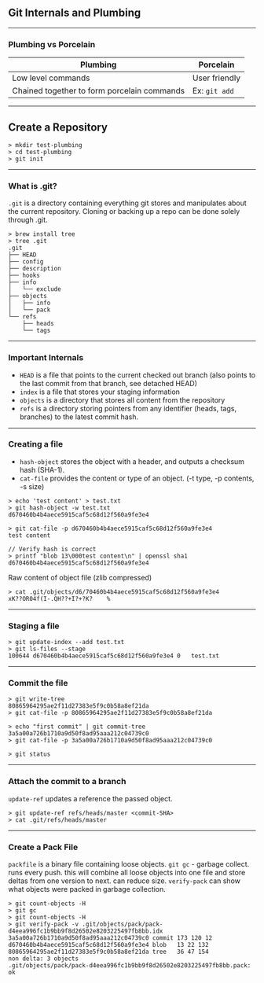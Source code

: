 ## Git Internals and Plumbing

---

### Plumbing vs Porcelain

| Plumbing | Porcelain |
|----------|-----------|
| Low level commands | User friendly |
| Chained together to form porcelain commands | Ex: `git add` |

---

## Create a Repository

```
> mkdir test-plumbing
> cd test-plumbing
> git init
```

---

### What is .git?

`.git` is a directory containing everything git stores and manipulates about the current repository. Cloning or backing up a repo can be done solely through .git.

```
> brew install tree
> tree .git
.git
├── HEAD
├── config
├── description
├── hooks
├── info
│   └── exclude
├── objects
│   ├── info
│   └── pack
└── refs
    ├── heads
    └── tags
```

---

### Important Internals
* `HEAD` is a file that points to the current checked out branch (also points to the last commit from that branch, see detached HEAD)
* `index` is a file that stores your staging information
* `objects` is a directory that stores all content from the repository
* `refs` is a directory storing pointers from any identifier (heads, tags, branches) to the latest commit hash.

---

### Creating a file

* `hash-object` stores the object with a header, and outputs a checksum hash (SHA-1).
* `cat-file` provides the content or type of an object. (-t type, -p contents, -s size)

```
> echo 'test content' > test.txt
> git hash-object -w test.txt
d670460b4b4aece5915caf5c68d12f560a9fe3e4

> git cat-file -p d670460b4b4aece5915caf5c68d12f560a9fe3e4
test content

// Verify hash is correct
> printf "blob 13\000test content\n" | openssl sha1
d670460b4b4aece5915caf5c68d12f560a9fe3e4
```

Raw content of object file (zlib compressed)
```
> cat .git/objects/d6/70460b4b4aece5915caf5c68d12f560a9fe3e4
xK??OR04f(I-.QH??+I?+?K?	%       
```

---

### Staging a file

```
> git update-index --add test.txt
> git ls-files --stage
100644 d670460b4b4aece5915caf5c68d12f560a9fe3e4 0	test.txt
```

---

### Commit the file

```
> git write-tree
80865964295ae2f11d27383e5f9c0b58a8ef21da
> git cat-file -p 80865964295ae2f11d27383e5f9c0b58a8ef21da

> echo "first commit" | git commit-tree 3a5a00a726b1710a9d50f8ad95aaa212c04739c0
> git cat-file -p 3a5a00a726b1710a9d50f8ad95aaa212c04739c0

> git status
```

---

### Attach the commit to a branch
`update-ref` updates a reference the passed object.

```
> git update-ref refs/heads/master <commit-SHA>
> cat .git/refs/heads/master
```

---

### Create a Pack File
`packfile` is a binary file containing loose objects.
`git gc` - garbage collect. runs every push. this will combine all loose objects into one file and store deltas from one version to next. can reduce size.
`verify-pack` can show what objects were packed in garbage collection.

```
> git count-objects -H
> git gc
> git count-objects -H
> git verify-pack -v .git/objects/pack/pack-d4eea996fc1b9bb9f8d26502e8203225497fb8bb.idx
3a5a00a726b1710a9d50f8ad95aaa212c04739c0 commit 173 120 12
d670460b4b4aece5915caf5c68d12f560a9fe3e4 blob   13 22 132
80865964295ae2f11d27383e5f9c0b58a8ef21da tree   36 47 154
non delta: 3 objects
.git/objects/pack/pack-d4eea996fc1b9bb9f8d26502e8203225497fb8bb.pack: ok
```
